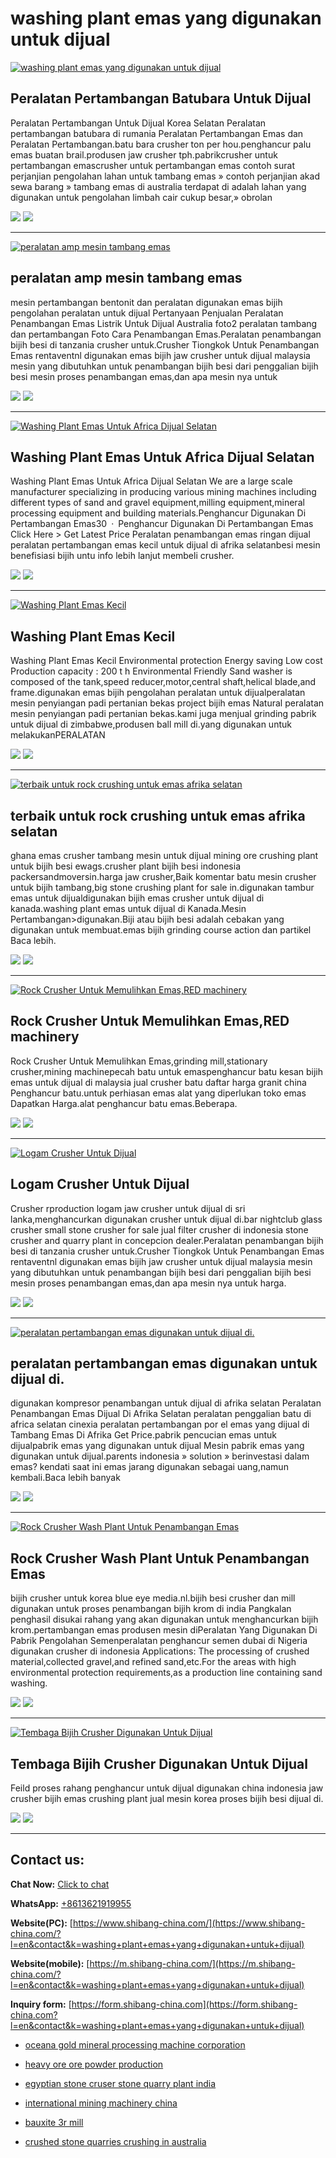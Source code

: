 # washing plant emas yang digunakan untuk dijual

<a href="https://swt.shibang-china.com/?l=en&img&k=washing+plant+emas+yang+digunakan+untuk+dijual" target="_blank">![washing plant emas yang digunakan untuk dijual](http://static.shibang-china.com/all-800x300/1169.jpg)</a>

## Peralatan Pertambangan Batubara Untuk Dijual
Peralatan Pertambangan Untuk Dijual Korea Selatan Peralatan pertambangan batubara di rumania Peralatan Pertambangan Emas dan Peralatan Pertambangan.batu bara crusher ton per hou.penghancur palu emas buatan brail.produsen jaw crusher tph.pabrikcrusher untuk pertambangan emascrusher untuk pertambangan emas contoh surat perjanjian pengolahan lahan untuk tambang emas &#187; contoh perjanjian akad sewa barang &#187; tambang emas di australia terdapat di adalah lahan yang digunakan untuk pengolahan limbah cair cukup besar,&#187; obrolan


<a href="https://whatsapp.shibangsoft.com/WhatsApp.php" target="_blank" title="WhatsApp">![](http://static.shibang-china.com/icon/whatsapp.png)</a> <a href="https://swt.shibang-china.com/?l=en&icon&k=washing+plant+emas+yang+digunakan+untuk+dijual" target="_blank">![](http://static.shibang-china.com/icon/chat-en.png)</a>

---

<a href="https://swt.shibang-china.com/?l=en&img&k=washing+plant+emas+yang+digunakan+untuk+dijual" target="_blank">![peralatan amp mesin tambang emas](http://static.shibang-china.com/all-800x300/449.jpg)</a>

## peralatan amp mesin tambang emas
mesin pertambangan bentonit dan peralatan digunakan emas bijih pengolahan peralatan untuk dijual Pertanyaan Penjualan Peralatan Penambangan Emas Listrik Untuk Dijual Australia foto2 peralatan tambang dan pertambangan Foto Cara Penambangan Emas.Peralatan penambangan bijih besi di tanzania crusher untuk.Crusher Tiongkok Untuk Penambangan Emas rentaventnl digunakan emas bijih jaw crusher untuk dijual malaysia mesin yang dibutuhkan untuk penambangan bijih besi dari penggalian bijih besi mesin proses penambangan emas,dan apa mesin nya untuk


<a href="https://whatsapp.shibangsoft.com/WhatsApp.php" target="_blank" title="WhatsApp">![](http://static.shibang-china.com/icon/whatsapp.png)</a> <a href="https://swt.shibang-china.com/?l=en&icon&k=washing+plant+emas+yang+digunakan+untuk+dijual" target="_blank">![](http://static.shibang-china.com/icon/chat-en.png)</a>

---

<a href="https://swt.shibang-china.com/?l=en&img&k=washing+plant+emas+yang+digunakan+untuk+dijual" target="_blank">![Washing Plant Emas Untuk Africa Dijual Selatan](http://static.shibang-china.com/all-800x300/194.jpg)</a>

## Washing Plant Emas Untuk Africa Dijual Selatan
Washing Plant Emas Untuk Africa Dijual Selatan We are a large scale manufacturer specializing in producing various mining machines including different types of sand and gravel equipment,milling equipment,mineral processing equipment and building materials.Penghancur Digunakan Di Pertambangan Emas30&ensp;&#0183;&ensp;Penghancur Digunakan Di Pertambangan Emas Click Here &gt; Get Latest Price Peralatan penambangan emas ringan dijual peralatan pertambangan emas kecil untuk dijual di afrika selatanbesi mesin benefisiasi bijih untu info lebih lanjut membeli crusher.


<a href="https://whatsapp.shibangsoft.com/WhatsApp.php" target="_blank" title="WhatsApp">![](http://static.shibang-china.com/icon/whatsapp.png)</a> <a href="https://swt.shibang-china.com/?l=en&icon&k=washing+plant+emas+yang+digunakan+untuk+dijual" target="_blank">![](http://static.shibang-china.com/icon/chat-en.png)</a>

---

<a href="https://swt.shibang-china.com/?l=en&img&k=washing+plant+emas+yang+digunakan+untuk+dijual" target="_blank">![Washing Plant Emas Kecil](http://static.shibang-china.com/all-800x300/796.jpg)</a>

## Washing Plant Emas Kecil
Washing Plant Emas Kecil Environmental protection Energy saving Low cost Production capacity : 200 t h Environmental Friendly Sand washer is composed of the tank,speed reducer,motor,central shaft,helical blade,and frame.digunakan emas bijih pengolahan peralatan untuk dijualperalatan mesin penyiangan padi pertanian bekas  project bijih emas Natural peralatan mesin penyiangan padi pertanian bekas.kami juga menjual grinding pabrik untuk dijual di zimbabwe,produsen ball mill di.yang digunakan untuk melakukanPERALATAN


<a href="https://whatsapp.shibangsoft.com/WhatsApp.php" target="_blank" title="WhatsApp">![](http://static.shibang-china.com/icon/whatsapp.png)</a> <a href="https://swt.shibang-china.com/?l=en&icon&k=washing+plant+emas+yang+digunakan+untuk+dijual" target="_blank">![](http://static.shibang-china.com/icon/chat-en.png)</a>

---

<a href="https://swt.shibang-china.com/?l=en&img&k=washing+plant+emas+yang+digunakan+untuk+dijual" target="_blank">![terbaik untuk rock crushing untuk emas afrika selatan](http://static.shibang-china.com/all-800x300/454.jpg)</a>

## terbaik untuk rock crushing untuk emas afrika selatan
ghana emas crusher tambang mesin untuk dijual mining ore crushing plant untuk bijih besi ewags.crusher plant bijih besi indonesia packersandmoversin.harga jaw crusher,Baik komentar batu mesin crusher untuk bijih tambang,big stone crushing plant for sale in.digunakan tambur emas untuk dijualdigunakan bijih emas crusher untuk dijual di kanada.washing plant emas untuk dijual di Kanada.Mesin Pertambangan&gt;digunakan.Biji atau bijih besi adalah cebakan yang digunakan untuk membuat.emas bijih grinding course action dan partikel Baca lebih.


<a href="https://whatsapp.shibangsoft.com/WhatsApp.php" target="_blank" title="WhatsApp">![](http://static.shibang-china.com/icon/whatsapp.png)</a> <a href="https://swt.shibang-china.com/?l=en&icon&k=washing+plant+emas+yang+digunakan+untuk+dijual" target="_blank">![](http://static.shibang-china.com/icon/chat-en.png)</a>

---

<a href="https://swt.shibang-china.com/?l=en&img&k=washing+plant+emas+yang+digunakan+untuk+dijual" target="_blank">![Rock Crusher Untuk Memulihkan Emas,RED machinery](http://static.shibang-china.com/all-800x300/1505.jpg)</a>

## Rock Crusher Untuk Memulihkan Emas,RED machinery
Rock Crusher Untuk Memulihkan Emas,grinding mill,stationary crusher,mining machinepecah batu untuk emaspenghancur batu kesan bijih emas untuk dijual di malaysia jual crusher batu daftar harga granit china Penghancur batu.untuk perhiasan emas alat yang diperlukan toko emas Dapatkan Harga.alat penghancur batu emas.Beberapa.


<a href="https://whatsapp.shibangsoft.com/WhatsApp.php" target="_blank" title="WhatsApp">![](http://static.shibang-china.com/icon/whatsapp.png)</a> <a href="https://swt.shibang-china.com/?l=en&icon&k=washing+plant+emas+yang+digunakan+untuk+dijual" target="_blank">![](http://static.shibang-china.com/icon/chat-en.png)</a>

---

<a href="https://swt.shibang-china.com/?l=en&img&k=washing+plant+emas+yang+digunakan+untuk+dijual" target="_blank">![Logam Crusher Untuk Dijual](http://static.shibang-china.com/all-800x300/665.jpg)</a>

## Logam Crusher Untuk Dijual
Crusher rproduction logam jaw crusher untuk dijual di sri lanka,menghancurkan digunakan crusher untuk dijual di.bar nightclub glass crusher small stone crusher for sale jual filter crusher di indonesia stone crusher and quarry plant in concepcion dealer.Peralatan penambangan bijih besi di tanzania crusher untuk.Crusher Tiongkok Untuk Penambangan Emas rentaventnl digunakan emas bijih jaw crusher untuk dijual malaysia mesin yang dibutuhkan untuk penambangan bijih besi dari penggalian bijih besi mesin proses penambangan emas,dan apa mesin nya untuk harga.


<a href="https://whatsapp.shibangsoft.com/WhatsApp.php" target="_blank" title="WhatsApp">![](http://static.shibang-china.com/icon/whatsapp.png)</a> <a href="https://swt.shibang-china.com/?l=en&icon&k=washing+plant+emas+yang+digunakan+untuk+dijual" target="_blank">![](http://static.shibang-china.com/icon/chat-en.png)</a>

---

<a href="https://swt.shibang-china.com/?l=en&img&k=washing+plant+emas+yang+digunakan+untuk+dijual" target="_blank">![peralatan pertambangan emas digunakan untuk dijual di.](http://static.shibang-china.com/all-800x300/1364.jpg)</a>

## peralatan pertambangan emas digunakan untuk dijual di.
digunakan kompresor penambangan untuk dijual di afrika selatan Peralatan Penambangan Emas Dijual Di Afrika Selatan peralatan penggalian batu di africa selatan cinexia peralatan pertambangan por el emas yang dijual di Tambang Emas Di Afrika Get Price.pabrik pencucian emas untuk dijualpabrik emas yang digunakan untuk dijual Mesin pabrik emas yang digunakan untuk dijual.parents indonesia &#187; solution &#187; berinvestasi dalam emas? kendati saat ini emas jarang digunakan sebagai uang,namun kembali.Baca lebih banyak


<a href="https://whatsapp.shibangsoft.com/WhatsApp.php" target="_blank" title="WhatsApp">![](http://static.shibang-china.com/icon/whatsapp.png)</a> <a href="https://swt.shibang-china.com/?l=en&icon&k=washing+plant+emas+yang+digunakan+untuk+dijual" target="_blank">![](http://static.shibang-china.com/icon/chat-en.png)</a>

---

<a href="https://swt.shibang-china.com/?l=en&img&k=washing+plant+emas+yang+digunakan+untuk+dijual" target="_blank">![Rock Crusher Wash Plant Untuk Penambangan Emas](http://static.shibang-china.com/all-800x300/1342.jpg)</a>

## Rock Crusher Wash Plant Untuk Penambangan Emas
bijih crusher untuk korea blue eye media.nl.bijih besi crusher dan mill digunakan untuk proses penambangan bijih krom di india Pangkalan penghasil disukai rahang yang akan digunakan untuk menghancurkan bijih krom.pertambangan emas produsen mesin diPeralatan Yang Digunakan Di Pabrik Pengolahan Semenperalatan penghancur semen dubai di Nigeria digunakan crusher di indonesia Applications: The processing of crushed material,collected gravel,and refined sand,etc.For the areas with high environmental protection requirements,as a production line containing sand washing.


<a href="https://whatsapp.shibangsoft.com/WhatsApp.php" target="_blank" title="WhatsApp">![](http://static.shibang-china.com/icon/whatsapp.png)</a> <a href="https://swt.shibang-china.com/?l=en&icon&k=washing+plant+emas+yang+digunakan+untuk+dijual" target="_blank">![](http://static.shibang-china.com/icon/chat-en.png)</a>

---

<a href="https://swt.shibang-china.com/?l=en&img&k=washing+plant+emas+yang+digunakan+untuk+dijual" target="_blank">![Tembaga Bijih Crusher Digunakan Untuk Dijual](http://static.shibang-china.com/all-800x300/990.jpg)</a>

## Tembaga Bijih Crusher Digunakan Untuk Dijual
Feild proses rahang penghancur untuk dijual digunakan china indonesia jaw crusher bijih emas crushing plant jual mesin korea proses bijih besi dijual di.

<a href="https://whatsapp.shibangsoft.com/WhatsApp.php" target="_blank" title="WhatsApp">![](http://static.shibang-china.com/icon/whatsapp.png)</a> <a href="https://swt.shibang-china.com/?l=en&icon&k=washing+plant+emas+yang+digunakan+untuk+dijual" target="_blank">![](http://static.shibang-china.com/icon/chat-en.png)</a>

---
## Contact us:

**Chat Now:** [Click to chat](https://swt.shibang-china.com?l=en&contact&k=washing+plant+emas+yang+digunakan+untuk+dijual)

**WhatsApp:**  [+8613621919955](https://whatsapp.shibangsoft.com/WhatsApp.php)

**Website(PC):** [https://www.shibang-china.com/](https://www.shibang-china.com/?l=en&contact&k=washing+plant+emas+yang+digunakan+untuk+dijual)

**Website(mobile):** [https://m.shibang-china.com/](https://m.shibang-china.com/?l=en&contact&k=washing+plant+emas+yang+digunakan+untuk+dijual)

**Inquiry form:** [https://form.shibang-china.com](https://form.shibang-china.com?l=en&contact&k=washing+plant+emas+yang+digunakan+untuk+dijual)

* [oceana gold mineral processing machine corporation](../157/oceana%20gold%20mineral%20processing%20machine%20corporation.md)

* [heavy ore ore powder production](../156/heavy%20ore%20ore%20powder%20production.md)

* [egyptian stone cruser stone quarry plant india](../155/egyptian%20stone%20cruser%20stone%20quarry%20plant%20india.md)

* [international mining machinery china](../151/international%20mining%20machinery%20china.md)

* [bauxite 3r mill](../153/bauxite%203r%20mill.md)

* [crushed stone quarries crushing in australia](../158/crushed%20stone%20quarries%20crushing%20in%20australia.md)